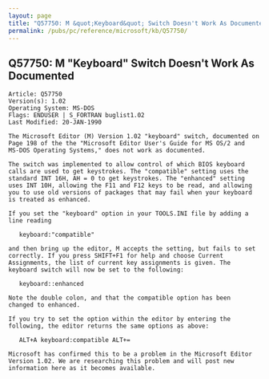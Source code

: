 ```yaml
---
layout: page
title: "Q57750: M &quot;Keyboard&quot; Switch Doesn't Work As Documented"
permalink: /pubs/pc/reference/microsoft/kb/Q57750/
---
```


## Q57750: M &quot;Keyboard&quot; Switch Doesn't Work As Documented

	Article: Q57750
	Version(s): 1.02
	Operating System: MS-DOS
	Flags: ENDUSER | S_FORTRAN buglist1.02
	Last Modified: 20-JAN-1990
	
	The Microsoft Editor (M) Version 1.02 "keyboard" switch, documented on
	Page 198 of the the "Microsoft Editor User's Guide for MS OS/2 and
	MS-DOS Operating Systems," does not work as documented.
	
	The switch was implemented to allow control of which BIOS keyboard
	calls are used to get keystrokes. The "compatible" setting uses the
	standard INT 16H, AH = 0 to get keystrokes. The "enhanced" setting
	uses INT 10H, allowing the F11 and F12 keys to be read, and allowing
	you to use old versions of packages that may fail when your keyboard
	is treated as enhanced.
	
	If you set the "keyboard" option in your TOOLS.INI file by adding a
	line reading
	
	   keyboard:"compatible"
	
	and then bring up the editor, M accepts the setting, but fails to set
	correctly. If you press SHIFT+F1 for help and choose Current
	Assignments, the list of current key assignments is given. The
	keyboard switch will now be set to the following:
	
	   keyboard::enhanced
	
	Note the double colon, and that the compatible option has been
	changed to enhanced.
	
	If you try to set the option within the editor by entering the
	following, the editor returns the same options as above:
	
	   ALT+A keyboard:compatible ALT+=
	
	Microsoft has confirmed this to be a problem in the Microsoft Editor
	Version 1.02. We are researching this problem and will post new
	information here as it becomes available.
